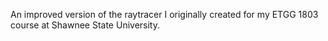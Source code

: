 An improved version of the raytracer I originally created for my ETGG 1803 course at Shawnee State University.
